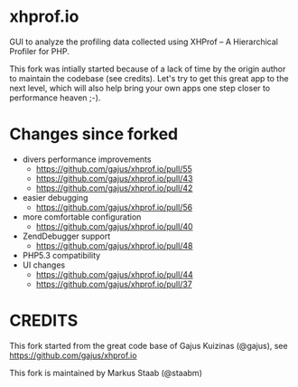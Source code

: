 xhprof.io
=========

GUI to analyze the profiling data collected using XHProf – A Hierarchical Profiler for PHP.

This fork was intially started because of a lack of time by the origin author to maintain the codebase (see credits).
Let's try to get this great app to the next level, which will also help bring your own apps one step closer to performance heaven ;-).


Changes since forked
====================

- divers performance improvements
  - https://github.com/gajus/xhprof.io/pull/55
  - https://github.com/gajus/xhprof.io/pull/43
  - https://github.com/gajus/xhprof.io/pull/42
- easier debugging
  - https://github.com/gajus/xhprof.io/pull/56
- more comfortable configuration 
  - https://github.com/gajus/xhprof.io/pull/40
- ZendDebugger support
  - https://github.com/gajus/xhprof.io/pull/48
- PHP5.3 compatibility
- UI changes
  - https://github.com/gajus/xhprof.io/pull/44
  - https://github.com/gajus/xhprof.io/pull/37

CREDITS
=======

This fork started from the great code base of Gajus Kuizinas (@gajus), see https://github.com/gajus/xhprof.io

This fork is maintained by Markus Staab (@staabm)
